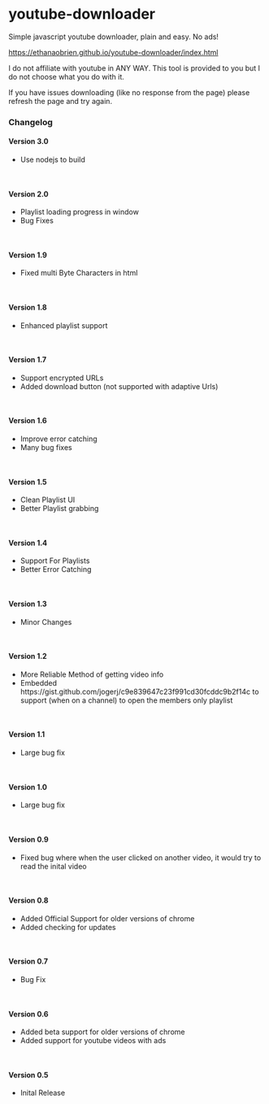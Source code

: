 # youtube-downloader
Simple javascript youtube downloader, plain and easy. No ads!

https://ethanaobrien.github.io/youtube-downloader/index.html


<p>I do not affiliate with youtube in ANY WAY. This tool is provided to you but I do not choose what you do with it.</p>

If you have issues downloading (like no response from the page) please refresh the page and try again.

### Changelog

#### Version 3.0
<ul><li>Use nodejs to build</li></ul><br>

#### Version 2.0
<ul><li>Playlist loading progress in window</li>
<li>Bug Fixes</li></ul><br>

#### Version 1.9
<ul><li>Fixed multi Byte Characters in html</li></ul><br>

#### Version 1.8
<ul><li>Enhanced playlist support</li></ul><br>

#### Version 1.7
<ul><li>Support encrypted URLs</li>
<li>Added download button (not supported with adaptive Urls)</li></ul><br>

#### Version 1.6
<ul><li>Improve error catching</li>
<li>Many bug fixes</li></ul><br>

#### Version 1.5
<ul><li>Clean Playlist UI</li>
<li>Better Playlist grabbing</li></ul><br>

#### Version 1.4
<ul><li>Support For Playlists</li>
<li>Better Error Catching</li></ul><br>

#### Version 1.3
<ul><li>Minor Changes</li></ul><br>

#### Version 1.2
<ul><li>More Reliable Method of getting video info</li>
<li>Embedded https://gist.github.com/jogerj/c9e839647c23f991cd30fcddc9b2f14c to support (when on a channel) to open the members only playlist</li></ul><br>

#### Version 1.1
<ul><li>Large bug fix</li></ul><br>

#### Version 1.0
<ul><li>Large bug fix</li></ul><br>

#### Version 0.9
<ul><li>Fixed bug where when the user clicked on another video, it would try to read the inital video</li></ul><br>

#### Version 0.8
<ul><li>Added Official Support for older versions of chrome</li>
<li>Added checking for updates</li></ul><br>

#### Version 0.7
<ul><li>Bug Fix</li></ul><br>

#### Version 0.6
<ul><li>Added beta support for older versions of chrome</li>
<li>Added support for youtube videos with ads</li></ul><br>

#### Version 0.5
<ul><li>Inital Release</li></ul>






